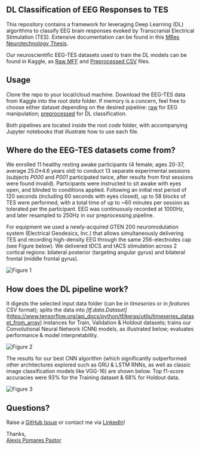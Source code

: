 ## DL Classification of EEG Responses to TES
This repository contains a framework for leveraging Deep Learning (DL) algorithms to classify EEG brain responses evoked by Transcranial Electrical Stimulation (TES). Extensive documentation can be found in this [MRes Neurotechnology Thesis](https://drive.google.com/file/d/1LB9YoMJ4HiKsqeFQbf2XXOco3DdwnjdF/view).

Our neuroscientific EEG-TES datasets used to train the DL models can be found in Kaggle, as [Raw MFF](https://www.kaggle.com/alexispomares/dissertation-raw) and [Preprocessed CSV](https://www.kaggle.com/alexispomares/dissertation-preprocessed) files.


## Usage
Clone the repo to your local/cloud machine. Download the EEG-TES data from Kaggle into the root *data* folder. If memory is a concern, feel free to choose either dataset depending on the desired pipeline: [raw](https://www.kaggle.com/alexispomares/dissertation-raw) for EEG manipulation; [preprocessed](https://www.kaggle.com/alexispomares/dissertation-preprocessed) for DL classification.

Both pipelines are located inside the root *code* folder, with accompanying Jupyter notebooks that illustrate how to use each file.


## Where do the EEG-TES datasets come from?
We enrolled 11 healthy resting awake participants (4 female; ages 20-37, average 25.0±4.6 years old) to conduct 13 separate experimental sessions (subjects *P000* and *P001* participated twice, after results from first sessions were found invalid). Participants were instructed to sit awake with eyes open, and blinded to conditions applied. Following an initial rest period of 120 seconds (including 60 seconds with eyes closed), up to 58 blocks of TES were performed, with a total time of up to ~60 minutes per session as tolerated per the participant. EEG was continuously recorded at 1000Hz, and later resampled to 250Hz in our preprocessing pipeline.

For equipment we used a newly-acquired GTEN 200 neuromodulation system (Electrical Geodesics, Inc.) that allows simultaneously delivering TES and recording high-density EEG through the same 256-electrodes cap (see Figure below). We delivered tDCS and tACS stimulation across 2 cortical regions: bilateral posterior (targeting angular gyrus) and bilateral frontal (middle frontal gyrus).

![Figure 1](https://github.com/alexispomares/DL-EEG-TES/blob/main/Figure1.png?raw=true)


## How does the DL pipeline work?
It digests the selected input data folder (can be in *timeseries* or in *features* CSV format); splits the data into *[tf.data.Dataset]*(https://www.tensorflow.org/api_docs/python/tf/keras/utils/timeseries_dataset_from_array) instances for Train, Validation & Holdout datasets; trains our Convolutional Neural Network (CNN) models, as illustrated below; evaluates performance & model interpretability.

![Figure 2](https://github.com/alexispomares/DL-EEG-TES/blob/main/Figure2.png?raw=true)

The results for our best CNN algorithm (which significantly outperformed other architectures explored such as GRU & LSTM RNNs, as well as classic image classification models like VGG-16) are shown below. Top f1-score accuracies were 93% for the Training dataset & 68% for Holdout data.

![Figure 3](https://github.com/alexispomares/DL-EEG-TES/blob/main/Figure3.png?raw=true)


## Questions? 
Raise a [GitHub Issue](https://github.com/alexispomares/DL-EEG-TES/issues) or contact me via [LinkedIn](https://www.linkedin.com/in/alexispomares/)!

Thanks,  
[Alexis Pomares Pastor](https://www.linkedin.com/in/alexispomares/)
